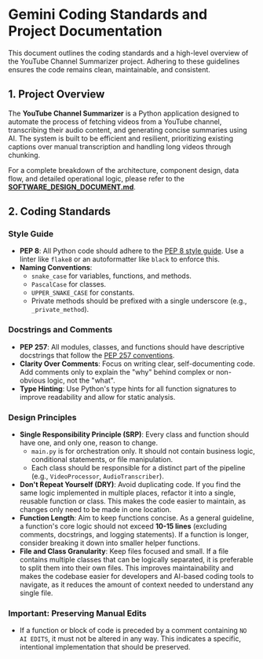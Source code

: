 # Gemini Coding Standards and Project Documentation

This document outlines the coding standards and a high-level overview of the YouTube Channel Summarizer project. Adhering to these guidelines ensures the code remains clean, maintainable, and consistent.

## 1. Project Overview

The **YouTube Channel Summarizer** is a Python application designed to automate the process of fetching videos from a YouTube channel, transcribing their audio content, and generating concise summaries using AI. The system is built to be efficient and resilient, prioritizing existing captions over manual transcription and handling long videos through chunking.

For a complete breakdown of the architecture, component design, data flow, and detailed operational logic, please refer to the **[SOFTWARE_DESIGN_DOCUMENT.md](SOFTWARE_DESIGN_DOCUMENT.md)**.

## 2. Coding Standards

### Style Guide
-   **PEP 8**: All Python code should adhere to the [PEP 8 style guide](https://www.python.org/dev/peps/pep-0008/). Use a linter like `flake8` or an autoformatter like `black` to enforce this.
-   **Naming Conventions**:
    -   `snake_case` for variables, functions, and methods.
    -   `PascalCase` for classes.
    -   `UPPER_SNAKE_CASE` for constants.
    -   Private methods should be prefixed with a single underscore (e.g., `_private_method`).

### Docstrings and Comments
-   **PEP 257**: All modules, classes, and functions should have descriptive docstrings that follow the [PEP 257 conventions](https://www.python.org/dev/peps/pep-0257/).
-   **Clarity Over Comments**: Focus on writing clear, self-documenting code. Add comments only to explain the "why" behind complex or non-obvious logic, not the "what".
-   **Type Hinting**: Use Python's type hints for all function signatures to improve readability and allow for static analysis.

### Design Principles
-   **Single Responsibility Principle (SRP)**: Every class and function should have one, and only one, reason to change.
    -   `main.py` is for orchestration only. It should not contain business logic, conditional statements, or file manipulation.
    -   Each class should be responsible for a distinct part of the pipeline (e.g., `VideoProcessor`, `AudioTranscriber`).
-   **Don't Repeat Yourself (DRY)**: Avoid duplicating code. If you find the same logic implemented in multiple places, refactor it into a single, reusable function or class. This makes the code easier to maintain, as changes only need to be made in one location.
-   **Function Length**: Aim to keep functions concise. As a general guideline, a function's core logic should not exceed **10-15 lines** (excluding comments, docstrings, and logging statements). If a function is longer, consider breaking it down into smaller helper functions.
-   **File and Class Granularity**: Keep files focused and small. If a file contains multiple classes that can be logically separated, it is preferable to split them into their own files. This improves maintainability and makes the codebase easier for developers and AI-based coding tools to navigate, as it reduces the amount of context needed to understand any single file.

### **Important**: Preserving Manual Edits
-   If a function or block of code is preceded by a comment containing `NO AI EDITS`, it must not be altered in any way. This indicates a specific, intentional implementation that should be preserved.
